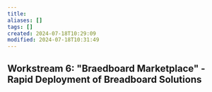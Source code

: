 ```yaml
---
title: 
aliases: []
tags: []
created: 2024-07-18T10:29:09
modified: 2024-07-18T10:31:49
---
```


## Workstream 6: "Braedboard Marketplace" - Rapid Deployment of Breadboard Solutions
